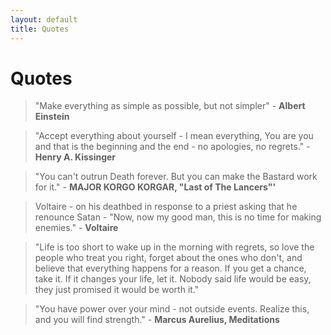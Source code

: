 ```yaml
---
layout: default
title: Quotes
---
```


# Quotes

> "Make everything as simple as possible, but not simpler" - **Albert Einstein**

> "Accept everything about yourself - I mean everything, You are you and that is the beginning and the end - no apologies, no regrets." - **Henry A. Kissinger**

> "You can't outrun Death forever. But you can make the Bastard work for it." - **MAJOR KORGO KORGAR, "Last of The Lancers"'**

> Voltaire - on his deathbed in response to a priest asking that he renounce Satan - "Now, now my good man, this is no time for making enemies." - **Voltaire**

> "Life is too short to wake up in the morning with regrets, so love the people who treat you right, forget about the ones who don\'t, and believe that everything happens for a reason. If you get a chance, take it. If it changes your life, let it. Nobody said life would be easy, they just promised it would be worth it."

> "You have power over your mind - not outside events. Realize this, and you will find strength." - **Marcus Aurelius, Meditations**
